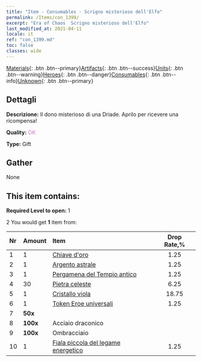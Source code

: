 ```yaml
---
title: "Item - Consumables - Scrigno misterioso dell'Elfo"
permalink: /Items/con_1399/
excerpt: "Era of Chaos  Scrigno misterioso dell'Elfo"
last_modified_at: 2021-04-11
locale: it
ref: "con_1399.md"
toc: false
classes: wide
---
```

 [Materials](/it/Items/){: .btn .btn--primary}[Artifacts](/it/Items/Artifacts/){: .btn .btn--success}[Units](/it/Items/Units/){: .btn .btn--warning}[Heroes](/it/Items/Heroes/){: .btn .btn--danger}[Consumables](/it/Items/Consumables/){: .btn .btn--info}[Unknown](/it/Items/Unknown/){: .btn .btn--primary}

## Dettagli
 **Descrizione:** Il dono misterioso di una Driade. Aprilo per ricevere una ricompensa!

 **Quality:** <span style="color: #DA70D6">OK</span>

 **Type:** Gift

## Gather

  None

## This item contains:

 **Required Level to open:** 1

 2 You would get **1** item  from:

  | Nr | Amount |     Item    | Drop Rate,% |
  |:---|:-------|:------------|:---------:|
  | 1 | 1 | [Chiave d'oro](/it/Items/con_783/) | 1.25 | 
  | 2 | 1 | [Argento astrale](/it/Items/con_969/) | 1.25 | 
  | 3 | 1 | [Pergamena del Tempio antico](/it/Items/con_697/) | 1.25 | 
  | 4 | 30 | [Pietra celeste](/it/Items/art_188/) | 6.25 | 
  | 5 | 1 | [Cristallo viola](/it/Items/con_720/) | 18.75 | 
  | 6 | 1 | [Token Eroe universali](/it/Items/her_358/) | 1.25 | 
  | 7 |  **50x** | <i class="fas fa-gem"/> |  | 25.0 | 
  | 8 |  **100x** | Acciaio draconico |  | 18.75 | 
  | 9 |  **100x** | Ombracciaio |  | 25.0 | 
  | 10 | 1 | [Fiala piccola del legame energetico](/it/Items/con_724/) | 1.25 | 
